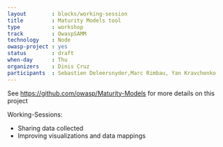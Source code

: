 ```yaml
---
layout        : blocks/working-session
title         : Maturity Models tool
type          : workshop
track         : OwaspSAMM
technology    : Node
owasp-project : yes
status        : draft
when-day      : Thu
organizers    : Dinis Cruz
participants  : Sebastien Deleersnyder,Marc Rimbau, Yan Kravchenko
---
```


See https://github.com/owasp/Maturity-Models for more details on this project

Working-Sessions:

 - Sharing data collected
 - Improving visualizations and data mappings
